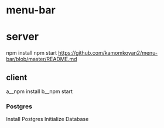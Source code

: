 # menu-bar

# server
npm install
npm start
https://github.com/kamomkoyan2/menu-bar/blob/master/README.md
## client
a__npm install
b__npm start

### Postgres
Install Postgres
Initialize Database


